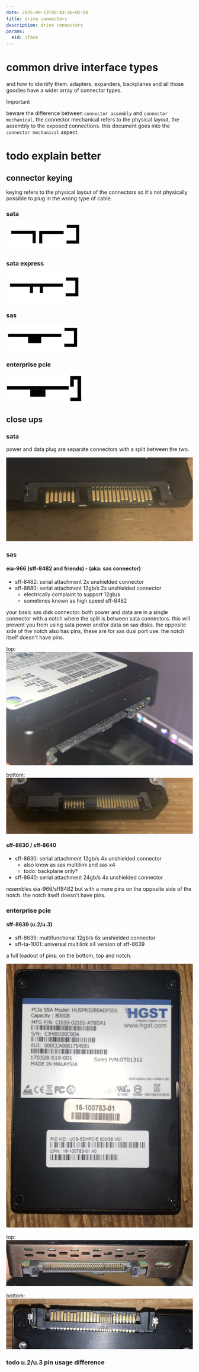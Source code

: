 ```yaml
---
date: 2025-09-13T00:43:46+02:00
title: drive connectors
description: drive connectors
params:
  eid: iface
---
```

# common drive interface types
and how to identify them. adapters, expanders, backplanes and all those goodies have a wider array of connector types.

> [!important]
> beware the difference between `connector assembly` and `connector mechanical`.
> the connector mechanical refers to the physical layout, the assembly to the exposed connections.
> this document goes into the `connector mechanical` aspect.

# todo explain better

## connector keying
keying refers to the physical layout of the connectors so it's not physically possible to plug in the wrong type of cable.

### sata
![](key-sata.png)

### sata express
![](key-sata-exp.png)

### sas
![](key-sas.png)

### enterprise pcie
![](key-ent-pci.png)

## close ups

### sata
power and data plug are separate connectors with a split between the two.

![badsata](badsata.jpg)

### sas

#### eia-966 (sff-8482 and friends) - (aka: sas connector)
- sff-8482: serial attachment 2x unshielded connector
- sff-8680: serial attachment 12gb/s 2x unshielded connector 
  - electrically complaint to support 12gb/s
  - sometimes known as high speed sff-8482

your basic sas disk connector. both power and data are in a single connector with a notch where the split is between sata connectors. this will prevent you from using sata power and/or data on sas disks. the opposite side of the notch also has pins, these are for sas dual port use. the notch itself doesn't have pins.

top:\
![sastop](sastop.jpg)

bottom:
![sasbottom](sasbottom.jpg)

#### sff-8630 / sff-8640
- sff-8630: serial attachment 12gb/s 4x unshielded connector
  - also know as sas multilink and sas x4
  - todo: backplane only?
- sff-8640: serial attachment 24gb/s 4x unshielded connector

resembles eia-966/sff8482 but with a more pins on the opposite side of the notch. the notch itself doesn't have pins.

### enterprise pcie

#### sff-8639 (u.2/u.3)
- sff-8639: multifunctional 12gb/s 6x unshielded connector
- sff-ta-1001: universal multilink x4 version of sff-8639

a full loadout of pins: on the bottom, top and notch.

![sn100](sn100.jpg)

top:
![sn100top](sn100top.jpg)

bottom:
![sn100bottom](sn100bottom.jpg)

### todo u.2/u.3 pin usage difference
